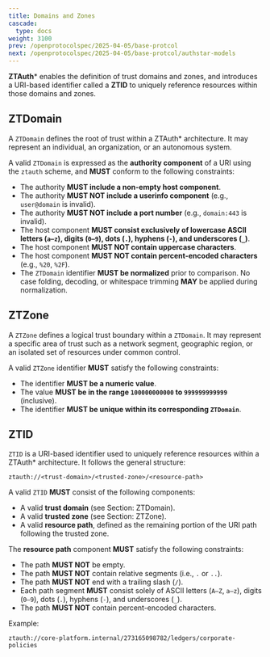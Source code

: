 ```yaml
---
title: Domains and Zones
cascade:
  type: docs
weight: 3100
prev: /openprotocolspec/2025-04-05/base-protcol
next: /openprotocolspec/2025-04-05/base-protcol/authstar-models
---
```


**ZTAuth*** enables the definition of trust domains and zones, and introduces a URI-based identifier called a **ZTID** to uniquely reference resources within those domains and zones.

## ZTDomain

A `ZTDomain` defines the root of trust within a ZTAuth* architecture. It may represent an individual, an organization, or an autonomous system.

A valid `ZTDomain` is expressed as the **authority component** of a URI using the `ztauth` scheme, and **MUST** conform to the following constraints:

- The authority **MUST include a non-empty host component**.
- The authority **MUST NOT include a userinfo component** (e.g., `user@domain` is invalid).
- The authority **MUST NOT include a port number** (e.g., `domain:443` is invalid).
- The host component **MUST consist exclusively of lowercase ASCII letters (`a–z`), digits (`0–9`), dots (`.`), hyphens (`-`), and underscores (`_`)**.
- The host component **MUST NOT contain uppercase characters**.
- The host component **MUST NOT contain percent-encoded characters** (e.g., `%20`, `%2F`).
- The `ZTDomain` identifier **MUST be normalized** prior to comparison. No case folding, decoding, or whitespace trimming **MAY** be applied during normalization.

## ZTZone

A `ZTZone` defines a logical trust boundary within a `ZTDomain`. It may represent a specific area of trust such as a network segment, geographic region, or an isolated set of resources under common control.

A valid `ZTZone` identifier **MUST** satisfy the following constraints:

- The identifier **MUST be a numeric value**.
- The value **MUST be in the range `100000000000` to `999999999999`** (inclusive).
- The identifier **MUST be unique within its corresponding `ZTDomain`**.

## ZTID

`ZTID` is a URI-based identifier used to uniquely reference resources within a ZTAuth* architecture. It follows the general structure:

```plaintext
ztauth://<trust-domain>/<trusted-zone>/<resource-path>
```

A valid `ZTID` **MUST** consist of the following components:

- A valid **trust domain** (see Section: ZTDomain).
- A valid **trusted zone** (see Section: ZTZone).
- A valid **resource path**, defined as the remaining portion of the URI path following the trusted zone.

The **resource path** component **MUST** satisfy the following constraints:

- The path **MUST NOT** be empty.
- The path **MUST NOT** contain relative segments (i.e., `.` or `..`).
- The path **MUST NOT** end with a trailing slash (`/`).
- Each path segment **MUST** consist solely of ASCII letters (`A–Z`, `a–z`), digits (`0–9`), dots (`.`), hyphens (`-`), and underscores (`_`).
- The path **MUST NOT** contain percent-encoded characters.

Example:

```plaintext
ztauth://core-platform.internal/273165098782/ledgers/corporate-policies
```
